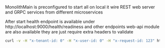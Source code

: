 MonolithMain is preconfigured to start all on local
it wire REST web server and GRPC services from different microservices  

After start health endpoint is available under
http://localhost:9000/health/readiness
and other endpoints web-api module are also available they are just require extra headers to validate
```bash
curl -v -H "x-tenant-id: 0" -H "x-user-id: 0" -H "x-request-id: 123" http://localhost:9000/api/v1/integration/metadata/destinations
```
